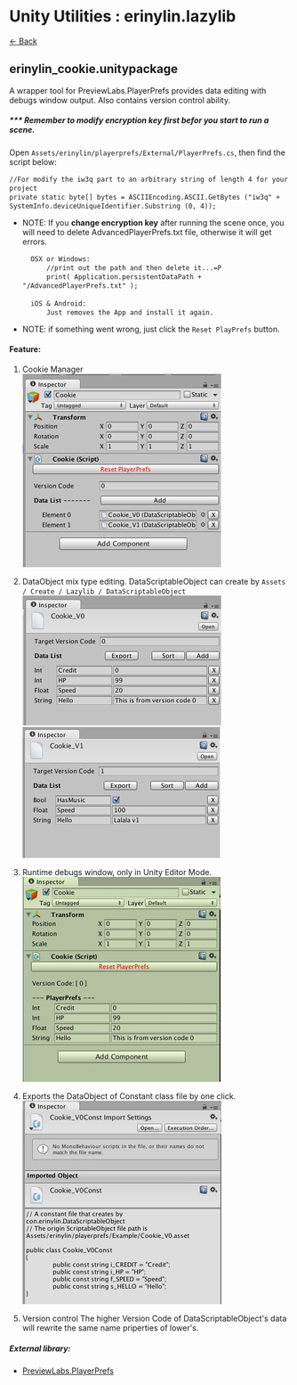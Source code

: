 # Unity Utilities : erinylin.lazylib

[ <- Back ](README.md)

## erinylin_cookie.unitypackage

A wrapper tool for PreviewLabs.PlayerPrefs provides data editing with debugs window output. Also contains version control ability.

##### *** Remember to modify encryption key first befor you start to run a scene.
Open `Assets/erinylin/playerprefs/External/PlayerPrefs.cs`, then find the script below:

	//For modify the iw3q part to an arbitrary string of length 4 for your project
	private static byte[] bytes = ASCIIEncoding.ASCII.GetBytes ("iw3q" + SystemInfo.deviceUniqueIdentifier.Substring (0, 4));

* NOTE: If you <b>change encryption key</b> after running the scene once, you will need to delete AdvancedPlayerPrefs.txt file, otherwise it will get errors.

		OSX or Windows:
			//print out the path and then delete it...=P
			print( Application.persistentDataPath + "/AdvancedPlayerPrefs.txt" ); 

		iOS & Android: 
			Just removes the App and install it again.


* NOTE: if something went wrong, just click the `Reset PlayPrefs` button.

#### Feature:

1. Cookie Manager
<br/>![Inspector](Screenshots/cookie01.jpg)

2. DataObject mix type editing.
DataScriptableObject can create by `Assets / Create / Lazylib / DataScriptableObject`
<br/>![ScreenShot](Screenshots/cookie02.jpg) ![ScreenShot](Screenshots/cookie02-1.jpg)
	
3. Runtime debugs window, only in Unity Editor Mode.
<br/>![SceneLoader](Screenshots/cookie03.jpg)

4. Exports the DataObject of Constant class file by one click.
<br/>![SceneLoader](Screenshots/cookie04.jpg)

5. Version control
The higher Version Code of DataScriptableObject's data will rewrite the same name priperties of lower's.

##### External library:

* [PreviewLabs.PlayerPrefs](http://previewlabs.com/writing-playerprefs-fast/)
